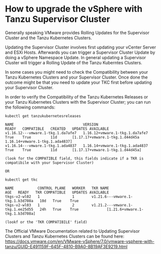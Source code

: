 # How to upgrade the vSphere with Tanzu Supervisor Cluster

Generally speaking VMware provides Rolling Updates for the Supervisor Cluster and the Tanzu Kubernetes Clusters. 

Updating the Supervisor Cluster involves first updating your vCenter Server and ESXi Hosts. Afterwards you can trigger a Supervisor Cluster Update by doing a vSphere Namespace Update. In general updating a Supervisor Cluster will trigger a Rolling Update of the Tanzu Kuberntes Clusters.

In some cases you might need to check the Compatibility between your Tanzu Kubernetes Clusters and your Supervisor Cluster. Once done the outcome might be that you need to update your TKC first before updating your Supervisor Cluster.

In order to verify the Compatibility of the Tanzu Kubernetes Releases or your Tanzu Kubernetes Clusters with the Supervisor Cluster; you can run the following commands:

````
kubectl get tanzukubernetesreleases

NAME                                VERSION                          READY   COMPATIBLE   CREATED   UPDATES AVAILABLE
v1.16.12---vmware.1-tkg.1.da7afe7   1.16.12+vmware.1-tkg.1.da7afe7   True    True         11d       [1.17.17+vmware.1-tkg.1.d44d45a 1.16.14+vmware.1-tkg.1.ada4837]
v1.16.14---vmware.1-tkg.1.ada4837   1.16.14+vmware.1-tkg.1.ada4837   True    True         11d       [1.17.17+vmware.1-tkg.1.d44d45a]

(look for the COMPATIBLE field, this fields indicate if a TKR is compatibile with your Supervisor Cluster)

OR

kubectl get tkc

NAME           CONTROL PLANE   WORKER   TKR NAME                           AGE   READY   TKR COMPATIBLE   UPDATES AVAILABLE
tkgs-v2-wl02   1               1        v1.21.6---vmware.1-tkg.1.b3d708a   10d   True    True             
tkgs-v2-wl03   1               2        v1.21.2---vmware.1-tkg.1.ee25d55   24h   True    True             [1.21.6+vmware.1-tkg.1.b3d708a]

(lookf or the 'TKR COMPATIBILE' field)
````

The Official VMware Documentation related to Updating Supervisor Clusters and Tanzu Kubernetes Clusters can be found here:
https://docs.vmware.com/en/VMware-vSphere/7.0/vmware-vsphere-with-tanzu/GUID-E491159F-645F-4810-B9A0-8B19AF3E9219.html


